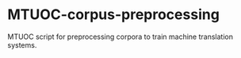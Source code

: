 # MTUOC-corpus-preprocessing
MTUOC script for preprocessing corpora to train machine translation systems.
